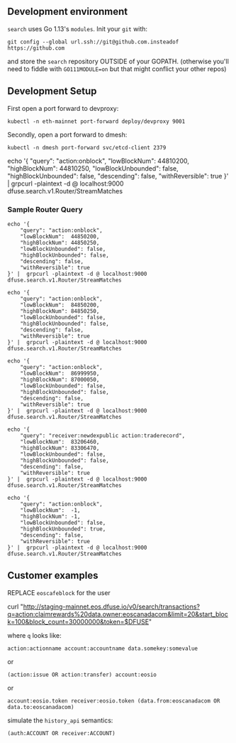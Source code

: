 ## Development environment

`search` uses Go 1.13's `modules`. Init your `git` with:

    git config --global url.ssh://git@github.com.insteadof https://github.com

and store the `search` repository OUTSIDE of your GOPATH. (otherwise
you'll need to fiddle with `GO111MODULE=on` but that might conflict
your other repos)

## Development Setup

First open a port forward to devproxy:

    kubectl -n eth-mainnet port-forward deploy/devproxy 9001

Secondly, open a port forward to dmesh:

    kubectl -n dmesh port-forward svc/etcd-client 2379


echo '{
    "query": "action:onblock",
    "lowBlockNum":  44810200,
    "highBlockNum": 44810250,
    "lowBlockUnbounded": false,
    "highBlockUnbounded": false,
    "descending": false,
    "withReversible": true
}' |  grpcurl -plaintext -d @ localhost:9000 dfuse.search.v1.Router/StreamMatches


### Sample Router Query

```shell script
echo '{
    "query": "action:onblock",
    "lowBlockNum":  44850200,
    "highBlockNum": 44850250,
    "lowBlockUnbounded": false,
    "highBlockUnbounded": false,
    "descending": false,
    "withReversible": true
}' |  grpcurl -plaintext -d @ localhost:9000 dfuse.search.v1.Router/StreamMatches
```

```shell script
echo '{
    "query": "action:onblock",
    "lowBlockNum":  84850200,
    "highBlockNum": 84850250,
    "lowBlockUnbounded": false,
    "highBlockUnbounded": false,
    "descending": false,
    "withReversible": true
}' |  grpcurl -plaintext -d @ localhost:9000 dfuse.search.v1.Router/StreamMatches
```

```shell script
echo '{
    "query": "action:onblock",
    "lowBlockNum":  86999950,
    "highBlockNum": 87000050,
    "lowBlockUnbounded": false,
    "highBlockUnbounded": false,
    "descending": false,
    "withReversible": true
}' |  grpcurl -plaintext -d @ localhost:9000 dfuse.search.v1.Router/StreamMatches
```

```shell script
echo '{
    "query": "receiver:newdexpublic action:traderecord",
    "lowBlockNum":  83206460,
    "highBlockNum": 83306470,
    "lowBlockUnbounded": false,
    "highBlockUnbounded": false,
    "descending": false,
    "withReversible": true
}' |  grpcurl -plaintext -d @ localhost:9000 dfuse.search.v1.Router/StreamMatches
```

```shell script
echo '{
    "query": "action:onblock",
    "lowBlockNum":  -1,
    "highBlockNum": -1,
    "lowBlockUnbounded": false,
    "highBlockUnbounded": true,
    "descending": false,
    "withReversible": true
}' |  grpcurl -plaintext -d @ localhost:9000 dfuse.search.v1.Router/StreamMatches
```
## Customer examples


REPLACE `eoscafeblock` for the user

curl "http://staging-mainnet.eos.dfuse.io/v0/search/transactions?q=action:claimrewards%20data.owner:eoscanadacom&limit=20&start_block=100&block_count=30000000&token=$DFUSE"

where `q` looks like:

`action:actionname account:accountname data.somekey:somevalue`

or

`(action:issue OR action:transfer) account:eosio`

or

`account:eosio.token receiver:eosio.token (data.from:eoscanadacom OR data.to:eoscanadacom)`

simulate the `history_api` semantics:

`(auth:ACCOUNT OR receiver:ACCOUNT)`
